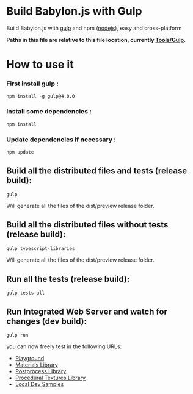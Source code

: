 Build Babylon.js with Gulp
====================

Build Babylon.js with [gulp](http://gulpjs.com/ "gulp") and npm ([nodejs](http://nodejs.org/ "nodejs")), easy and cross-platform

**Paths in this file are relative to this file location, currently [Tools/Gulp](https://github.com/BabylonJS/Babylon.js/tree/master/Tools/Gulp).**

# How to use it

### First install gulp :
```
npm install -g gulp@4.0.0
```

### Install some dependencies :
```
npm install
```

### Update dependencies if necessary :
```
npm update
```

## Build all the distributed files and tests (release build):

```
gulp
```
Will generate all the files of the dist/preview release folder.

## Build all the distributed files without tests (release build):

```
gulp typescript-libraries
```
Will generate all the files of the dist/preview release folder.

## Run all the tests (release build):

```
gulp tests-all
```

## Run Integrated Web Server and watch for changes (dev build):
```
gulp run
```

you can now freely test in the following URLs:
- [Playground](http://localhost:1338/Playground/index-local.html)
- [Materials Library](http://localhost:1338/materialsLibrary/index.html)
- [Postprocess Library](http://localhost:1338/postProcessLibrary/index.html)
- [Procedural Textures Library](http://localhost:1338/proceduralTexturesLibrary/index.html)
- [Local Dev Samples](http://localhost:1338/localDev/index.html)